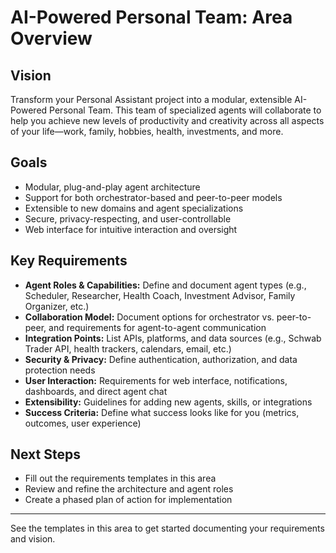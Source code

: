 # AI-Powered Personal Team: Area Overview

## Vision
Transform your Personal Assistant project into a modular, extensible AI-Powered Personal Team. This team of specialized agents will collaborate to help you achieve new levels of productivity and creativity across all aspects of your life—work, family, hobbies, health, investments, and more.

## Goals
- Modular, plug-and-play agent architecture
- Support for both orchestrator-based and peer-to-peer models
- Extensible to new domains and agent specializations
- Secure, privacy-respecting, and user-controllable
- Web interface for intuitive interaction and oversight

## Key Requirements
- **Agent Roles & Capabilities:** Define and document agent types (e.g., Scheduler, Researcher, Health Coach, Investment Advisor, Family Organizer, etc.)
- **Collaboration Model:** Document options for orchestrator vs. peer-to-peer, and requirements for agent-to-agent communication
- **Integration Points:** List APIs, platforms, and data sources (e.g., Schwab Trader API, health trackers, calendars, email, etc.)
- **Security & Privacy:** Define authentication, authorization, and data protection needs
- **User Interaction:** Requirements for web interface, notifications, dashboards, and direct agent chat
- **Extensibility:** Guidelines for adding new agents, skills, or integrations
- **Success Criteria:** Define what success looks like for you (metrics, outcomes, user experience)

## Next Steps
- Fill out the requirements templates in this area
- Review and refine the architecture and agent roles
- Create a phased plan of action for implementation

---

See the templates in this area to get started documenting your requirements and vision.
